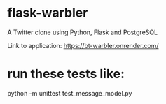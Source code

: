 # flask-warbler
A Twitter clone using Python, Flask and PostgreSQL

Link to application: https://bt-warbler.onrender.com/

# run these tests like:
python -m unittest test_message_model.py
